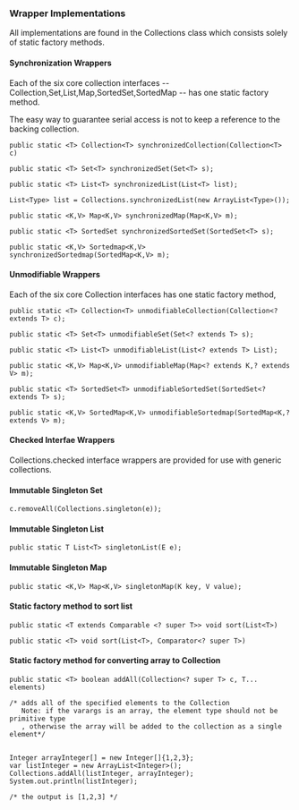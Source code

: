 ### Wrapper Implementations
All implementations are found in the Collections class which consists solely of static factory methods.

#### Synchronization Wrappers
Each of the six core collection interfaces -- Collection,Set,List,Map,SortedSet,SortedMap -- has one static factory method.

The easy way to guarantee serial access is not to keep a reference to the backing collection.
````
public static <T> Collection<T> synchronizedCollection(Collection<T> c)

public static <T> Set<T> synchronizedSet(Set<T> s);
````
````
public static <T> List<T> synchronizedList(List<T> list);

List<Type> list = Collections.synchronizedList(new ArrayList<Type>());
````
````
public static <K,V> Map<K,V> synchronizedMap(Map<K,V> m);

public static <T> SortedSet synchronizedSortedSet(SortedSet<T> s);

public static <K,V> Sortedmap<K,V> synchronizedSortedmap(SortedMap<K,V> m);
````
#### Unmodifiable Wrappers
Each of the six core Collection interfaces has one static factory method,
````
public static <T> Collection<T> unmodifiableCollection(Collection<? extends T> c);

public static <T> Set<T> unmodifiableSet(Set<? extends T> s);

public static <T> List<T> unmodifiableList(List<? extends T> List);

public static <K,V> Map<K,V> unmodifiableMap(Map<? extends K,? extends V> m);

public static <T> SortedSet<T> unmodifiableSortedSet(SortedSet<? extends T> s);

public static <K,V> SortedMap<K,V> unmodifiableSortedmap(SortedMap<K,? extends V> m); 
````
#### Checked Interfae Wrappers
Collections.checked interface wrappers are provided for use with generic collections.

#### Immutable Singleton Set
````
c.removeAll(Collections.singleton(e));
````
#### Immutable Singleton List
````
public static T List<T> singletonList(E e);
````
#### Immutable Singleton Map
````
public static <K,V> Map<K,V> singletonMap(K key, V value);
````
#### Static factory method to sort list
````
public static <T extends Comparable <? super T>> void sort(List<T>)

public static <T> void sort(List<T>, Comparator<? super T>)
````
#### Static factory method for converting array to Collection
````
public static <T> boolean addAll(Collection<? super T> c, T... elements)
````
````
/* adds all of the specified elements to the Collection
   Note: if the varargs is an array, the element type should not be primitive type
   , otherwise the array will be added to the collection as a single element*/


Integer arrayInteger[] = new Integer[]{1,2,3};
var listInteger = new ArrayList<Integer>();
Collections.addAll(listInteger, arrayInteger);
System.out.println(listInteger);

/* the output is [1,2,3] */
````











